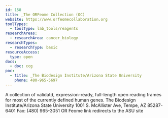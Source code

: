 ```yaml
---
id: 158
title: _The ORFeome Collection (OC)
website: https://www.orfeomecollaboration.org
toolTypes:
  - toolType: lab_tools/reagents
researchAreas:
  - researchArea: cancer_biology
researchTypes:
  - researchType: basic
resourceAccess:
  type: open
docs:
  - doc: ccg
poc:
  - title: _The Biodesign Institute/Arizona State University
    phone: 480-965-5697
---
```

A collection of validatd, expression-ready, full-length open reading frames for most of the currently defined human genes. The Biodesign Institute/Arizona State University 1001 S. McAllister Ave, Tempe, AZ 85287-6401 Fax: (480) 965-3051 OR Feome link redirects to the ASU site


